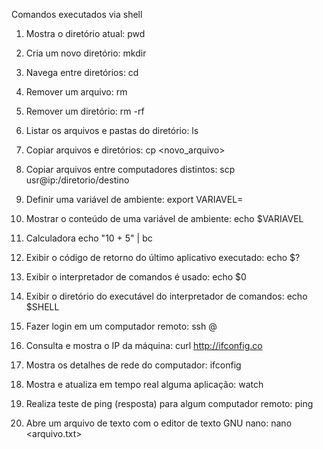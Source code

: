 Comandos executados via shell

1. Mostra o diretório atual:
   pwd

2. Cria um novo diretório:
   mkdir <nome>

3. Navega entre diretórios:
   cd <diretorio>

4. Remover um arquivo:
   rm <arquivo>

5. Remover um diretório:
   rm -rf <diretorio>

6. Listar os arquivos e pastas do diretório:
   ls

7. Copiar arquivos e diretórios:
   cp <arquivo> <novo_arquivo>

8. Copiar arquivos entre computadores distintos:
   scp <arquivo> usr@ip:/diretorio/destino

9. Definir uma variável de ambiente:
   export VARIAVEL=<conteudo>

10. Mostrar o conteúdo de uma variável de ambiente:
   echo $VARIAVEL

11. Calculadora
   echo "10 + 5" | bc

12. Exibir o código de retorno do último aplicativo executado:
   echo $?

13. Exibir o interpretador de comandos é usado:
   echo $0

14. Exibir o diretório do executável do interpretador de comandos:
   echo $SHELL

15. Fazer login em um computador remoto:
   ssh <usuario>@<ip>

16. Consulta e mostra o IP da máquina:
   curl http://ifconfig.co

17. Mostra os detalhes de rede do computador:
   ifconfig

18. Mostra e atualiza em tempo real alguma aplicação:
   watch <aplicacao>

19. Realiza teste de ping (resposta) para algum computador remoto:
   ping <ip>

20. Abre um arquivo de texto com o editor de texto GNU nano:
   nano <arquivo.txt>
